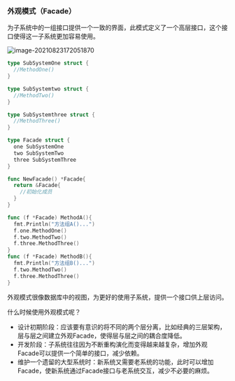 ### 外观模式（Facade）

为子系统中的一组接口提供一个一致的界面，此模式定义了一个高层接口，这个接口使得这一子系统更加容易使用。

![image-20210823172051870](https://tva1.sinaimg.cn/large/008i3skNly1gtqugkmrivj60si0i8myw02.jpg)



```go
type SubSystemOne struct {
  //MethodOne()
}

type SubSystemtwo struct {
  //MethodTwo()
}

type SubSystemthree struct {
  //MethodThree()
}

type Facade struct {
  one SubSystemOne
  two SubSystemTwo
  three SubSystemThree
}

func NewFacade() *Facade{
  return &Facade{
    //初始化成员
  }
}

func (f *Facade) MethodA(){
  fmt.Println("方法组A()...")
  f.one.MethodOne()
  f.two.MethodTwo()
  f.three.MethodThree()
}
func (f *Facade) MethodB(){
  fmt.Println("方法组B()...")
  f.two.MethodTwo()
  f.three.MethodThree()
}

```

外观模式很像数据库中的视图，为更好的使用子系统，提供一个接口供上层访问。

什么时候使用外观模式呢？

- 设计初期阶段：应该要有意识的将不同的两个层分离，比如经典的三层架构，层与层之间建立外观Facade，使得层与层之间的耦合度降低。
- 开发阶段：子系统往往因为不断重构演化而变得越来越复杂，增加外观Facade可以提供一个简单的接口，减少依赖。
- 维护一个遗留的大型系统时：新系统又需要老系统的功能，此时可以增加Facade，使新系统通过Facade接口与老系统交互，减少不必要的麻烦。